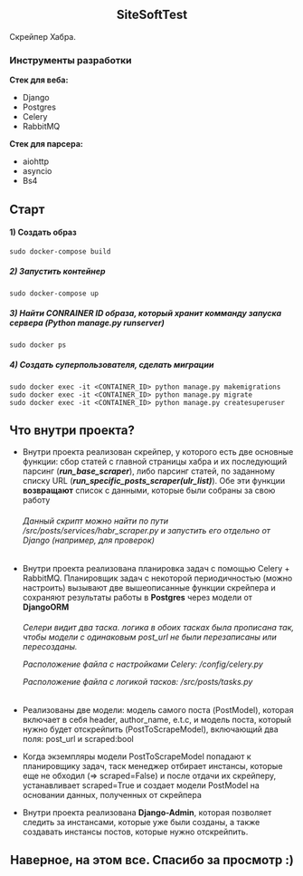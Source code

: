 <h2 align="center">SiteSoftTest</h2>

Скрейпер Хабра.

### Инструменты разработки

**Стек для веба:**
- Django
- Postgres
- Celery
- RabbitMQ

**Стек для парсера:**
- aiohttp
- asyncio
- Bs4

## Старт

#### 1) Создать образ

    sudo docker-compose build

##### 2) Запустить контейнер

    sudo docker-compose up
    
##### 3) Найти CONRAINER ID образа, который хранит комманду запуска сервера (Python manage.py runserver)

    sudo docker ps
    
##### 4) Создать суперпользователя, сделать миграции

    sudo docker exec -it <CONTAINER_ID> python manage.py makemigrations
    sudo docker exec -it <CONTAINER_ID> python manage.py migrate
    sudo docker exec -it <CONTAINER_ID> python manage.py createsuperuser
    
## Что внутри проекта?

* Внутри проекта реализован скрейпер, у которого есть две основные функции: сбор статей с главной страницы хабра и их последующий парсинг (***run_base_scraper***), 
  либо парсинг статей, по заданному списку URL (***run_specific_posts_scraper(ulr_list)***). Обе эти функции **возвращают** список с данными, которые были собраны за свою работу
  <h6>Данный скрипт можно найти по пути /src/posts/services/habr_scraper.py и запустить его отдельно от Django (например, для проверок)</h6>
* Внутри проекта реализована планировка задач с помощью Celery + RabbitMQ. Планировщик задач с некоторой периодичностью (можно настроить) вызывают две вышеописанные функции скрейпера
  и сохраняют результаты работы в **Postgres** через модели от **DjangoORM**
  <h6>Селери видит два таска. логика в обоих тасках была прописана так, чтобы модели с одинаковым post_url не были перезаписаны или пересозданы.
  
  
  Расположение файла с настройками Celery: /config/celery.py
  
  Расположение файла с логикой тасков: /src/posts/tasks.py</h6>
 
* Реализованы две модели: модель самого поста (PostModel), которая включает в себя header, author_name, e.t.c, и модель поста, который нужно будет отскрейпить (PostToScrapeModel), включающий два поля:
  post_url и scraped:bool
* Когда экземпляры модели PostToScrapeModel попадают к планировщику задач, таск менеджер отбирает инстансы, которые еще не обходил (=> scraped=False)
  и после отдачи их скрейперу, устанавливает sсraped=True и создает модели PostModel на основании данных, полученных от скрейпера
* Внутри проекта реализована **Django-Admin**, которая позволяет следить за инстансами, которые уже были созданы, а также создавать инстансы постов, которые нужно отскрейпить.


<h2 align="center">Наверное, на этом все. Спасибо за просмотр :)</h2>
